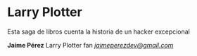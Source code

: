 # Larry Plotter

Esta saga de libros cuenta la historia de un hacker excepcional

**Jaime Pérez** Larry Plotter fan
*jaimeperezdev@gmail.com*
